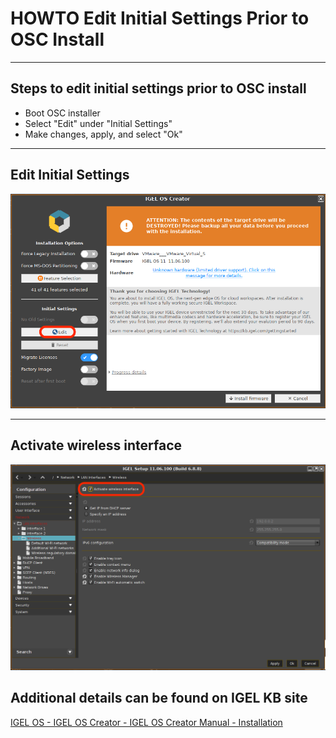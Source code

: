 # HOWTO Edit Initial Settings Prior to OSC Install

-----

## Steps to edit initial settings prior to OSC install

- Boot OSC installer
- Select "Edit" under "Initial Settings"
- Make changes, apply, and select "Ok"

-----

## Edit Initial Settings

![image01](Images/HOWTO-Edit-Initial-Settings-OSC-01.png)

-----

## Activate wireless interface

![image02](Images/HOWTO-Edit-Initial-Settings-OSC-02.png)

## Additional details can be found on IGEL KB site

[IGEL OS - IGEL OS Creator - IGEL OS Creator Manual - Installation](https://kb.igel.com/igelos-11.09/en/installation-procedure-101061866.html)

